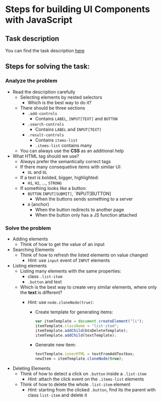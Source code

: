 #   Steps for building UI Components with JavaScript


##  Task description

You can find the task description [here](/task)


##  Steps for solving the task:

### Analyze the problem

-   Read the description carefully
    -   Selecting elements by nested selectors
        -   Which is the best way to do it?
    -   There should be three sections
        -   `.add-controls`
            -   Contains `LABEL`, `INPUT[TEXT]` and `BUTTON`
        -   `.search-controls`
            -   Contains `LABEL` and `INPUT[TEXT]` 
        -   `.result-controls`
            -   Contains `items-list`
            -   `.items-list` contains many
    -   You can always use the **CSS** as an additional help
-   What HTML tag should we use?
    -   Always prefer the semantically correct tags
    -   If there many consequetive items with similar UI:
        -    `UL` and `OL`
    -   If a text is bolded, bigger, highlighted:
        -   `H1`, `H2`, ..., `STRONG`
    -   If something looks like a button:
        -   `BUTTON` `INPUT[SUBMIT]`, `INPUT[BUTTON]
            -   When the buttons sends something to a server
        -   `A` (anchor)
            -   When the button redirects to another page
            -   When the button only has a JS function attached


### Solve the problem

-   Adding elements
    -   Think of how to get the value of an input
-   Searching Elements
    -   Think of how to refresh the listed elements on value changed
        -   _Hint:_ use `input` event of `INPUT` elements
-   Listing elements
    -   Listing many elements with the same properties:
        -   class `.list-item`
        -   `.button` and text
    -   Which is the best way to create very similar elements, where only the **text** is different?
        -   _Hint:_ use `node.cloneNode(true)`:

            -   Create template for generating items:

                ```js
                var itemTemplate = document.createElement("li");
                itemTemplate.className = "list-item";
                itemTemplate.addChild(btnDeleteTemplate);
                itemTemplate.addChild(textTemplate);           
                ```

            -   Generate new item:

                ```js
                textTemplate.innerHTML = textFromAddTextbox;
                newItem = itemTemplate.cloneNode(true);
                ```
-   Deleting Elements
    -   Think of how to detect a click on `.button` inside a `.list-item`
        -   _Hint:_ attach the click event on the `.items-list` elements
    -   Think of how to delete the whole `.list-item` element
        -   _Hint:_ starting from the clicked `.button`, find its the parent with class `list-item` and delete it